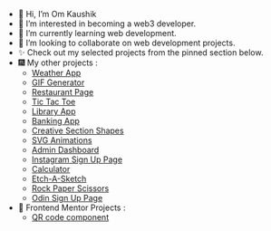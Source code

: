 - 👋 Hi, I’m Om Kaushik 
- 👀 I’m interested in becoming a web3 developer.
- 🌱 I’m currently learning web development.
- 💞️ I’m looking to collaborate on web development projects.
- ✨ Check out my selected projects from the pinned section below.
- 🎆 My other projects :
  -  [Weather App](https://kaushikom.github.io/Weather-App/)  
  - [GIF Generator](https://kaushikom.github.io/GIF-Generator/)
  - [Restaurant Page](https://kaushikom.github.io/Restaurant-Page/) 
  -  [Tic Tac Toe](https://kaushikom.github.io/Tic-Tac-Toe/)
  - [Library App](https://kaushikom.github.io/Library-App/)
  -  [Banking App](https://kaushikom.github.io/Banking-App/)
  -  [Creative Section Shapes](https://kaushikom.github.io/Creative-Section-Shapes/)
  -  [SVG Animations](https://kaushikom.github.io/Simple-SVG-Animations/)  
  -  [Admin Dashboard](https://kaushikom.github.io/Admin-Dashboard/)
  -  [Instagram Sign Up Page](https://kaushikom.github.io/Sign-Up-Page/)
  -  [Calculator](https://kaushikom.github.io/Calculator-Neumorphic/)
  -  [Etch-A-Sketch](https://kaushikom.github.io/Etch-a-Sketch/) 
  -  [Rock Paper Scissors](https://kaushikom.github.io/Rock-Paper-Scissors/) 
  -  [Odin Sign Up Page](https://kaushikom.github.io/Odin-Sign-Up-Page/)
- 🧩 Frontend Mentor Projects : 
  - [QR code component](https://kaushikom.github.io/QR-Component/)
<!---
OmKaushik71/OmKaushik71 is a ✨ special ✨ repository because its `README.md` (this file) appears on your GitHub profile.
You can click the Preview link to take a look at your changes.
--->
